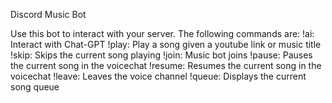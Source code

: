 Discord Music Bot

Use this bot to interact with your server. The following commands are:
!ai: Interact with Chat-GPT
!play: Play a song given a youtube link or music title
!skip: Skips the current song playing
!join: Music bot joins
!pause: Pauses the current song in the voicechat
!resume: Resumes the current song in the voicechat
!leave: Leaves the voice channel
!queue: Displays the current song queue
